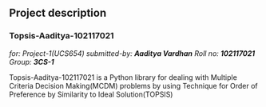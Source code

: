 ## Project description

### Topsis-Aaditya-102117021

*for: Project-1(UCS654) submitted-by: **Aaditya Vardhan** Roll no: **102117021** Group: **3CS-1***

Topsis-Aaditya-102117021 is a Python library for dealing with Multiple Criteria Decision Making(MCDM) problems by using Technique for Order of Preference by Similarity to Ideal Solution(TOPSIS)